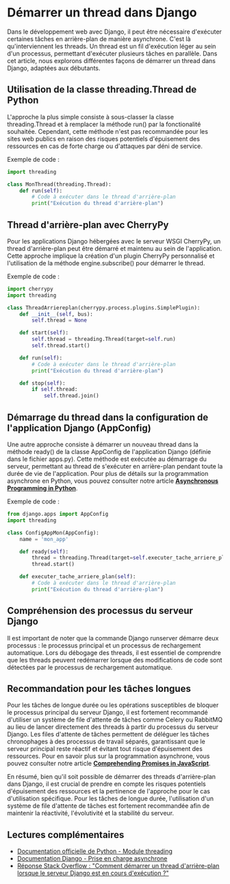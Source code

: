 # Démarrer un thread dans Django

Dans le développement web avec Django, il peut être nécessaire d'exécuter certaines tâches en arrière-plan de manière asynchrone. C'est là qu'interviennent les threads. Un thread est un fil d'exécution léger au sein d'un processus, permettant d'exécuter plusieurs tâches en parallèle. Dans cet article, nous explorons différentes façons de démarrer un thread dans Django, adaptées aux débutants.

## Utilisation de la classe threading.Thread de Python

L'approche la plus simple consiste à sous-classer la classe threading.Thread et à remplacer la méthode run() par la fonctionalité souhaitée. Cependant, cette méthode n'est pas recommandée pour les sites web publics en raison des risques potentiels d'épuisement des ressources en cas de forte charge ou d'attaques par déni de service.

Exemple de code :

```python
import threading

class MonThread(threading.Thread):
    def run(self):
        # Code à exécuter dans le thread d'arrière-plan
        print("Exécution du thread d'arrière-plan")
```

## Thread d'arrière-plan avec CherryPy

Pour les applications Django hébergées avec le serveur WSGI CherryPy, un thread d'arrière-plan peut être démarré et maintenu au sein de l'application. Cette approche implique la création d'un plugin CherryPy personnalisé et l'utilisation de la méthode engine.subscribe() pour démarrer le thread.

Exemple de code :

```python
import cherrypy
import threading

class ThreadArriereplan(cherrypy.process.plugins.SimplePlugin):
    def __init__(self, bus):
        self.thread = None

    def start(self):
        self.thread = threading.Thread(target=self.run)
        self.thread.start()

    def run(self):
        # Code à exécuter dans le thread d'arrière-plan
        print("Exécution du thread d'arrière-plan")

    def stop(self):
        if self.thread:
            self.thread.join()
```

## Démarrage du thread dans la configuration de l'application Django (AppConfig)

Une autre approche consiste à démarrer un nouveau thread dans la méthode ready() de la classe AppConfig de l'application Django (définie dans le fichier apps.py). Cette méthode est exécutée au démarrage du serveur, permettant au thread de s'exécuter en arrière-plan pendant toute la durée de vie de l'application. Pour plus de détails sur la programmation asynchrone en Python, vous pouvez consulter notre article [**Asynchronous Programming in Python**](https://tim-tek.com/async-python).

Exemple de code :

```python
from django.apps import AppConfig
import threading

class ConfigAppMon(AppConfig):
    name = 'mon_app'

    def ready(self):
        thread = threading.Thread(target=self.executer_tache_arriere_plan)
        thread.start()

    def executer_tache_arriere_plan(self):
        # Code à exécuter dans le thread d'arrière-plan
        print("Exécution du thread d'arrière-plan")
```

## Compréhension des processus du serveur Django

Il est important de noter que la commande Django runserver démarre deux processus : le processus principal et un processus de rechargement automatique. Lors du débogage des threads, il est essentiel de comprendre que les threads peuvent redémarrer lorsque des modifications de code sont détectées par le processus de rechargement automatique.

## Recommandation pour les tâches longues

Pour les tâches de longue durée ou les opérations susceptibles de bloquer le processus principal du serveur Django, il est fortement recommandé d'utiliser un système de file d'attente de tâches comme Celery ou RabbitMQ au lieu de lancer directement des threads à partir du processus du serveur Django. Les files d'attente de tâches permettent de déléguer les tâches chronophages à des processus de travail séparés, garantissant que le serveur principal reste réactif et évitant tout risque d'épuisement des ressources. Pour en savoir plus sur la programmation asynchrone, vous pouvez consulter notre article [**Comprehending Promises in JavaScript**](https://tim-tek.com/javascript-promises).

En résumé, bien qu'il soit possible de démarrer des threads d'arrière-plan dans Django, il est crucial de prendre en compte les risques potentiels d'épuisement des ressources et la pertinence de l'approche pour le cas d'utilisation spécifique. Pour les tâches de longue durée, l'utilisation d'un système de file d'attente de tâches est fortement recommandée afin de maintenir la réactivité, l'évolutivité et la stabilité du serveur.

## Lectures complémentaires

- [Documentation officielle de Python - Module threading](https://docs.python.org/3/library/threading.html)
- [Documentation Django - Prise en charge asynchrone](https://docs.djangoproject.com/en/5.0/topics/async/)
- [Réponse Stack Overflow : "Comment démarrer un thread d'arrière-plan lorsque le serveur Django est en cours d'exécution ?"](https://stackoverflow.com/questions/59541954/how-to-start-a-background-thread-when-django-server-is-up)